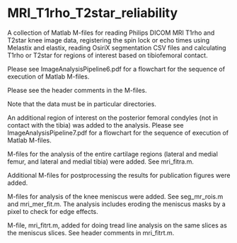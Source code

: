 # MRI_T1rho_T2star_reliability
A collection of Matlab M-files for reading Philips DICOM MRI T1rho and T2star knee image data, registering the spin lock or echo times using Melastix and elastix, reading OsiriX segmentation CSV files and calculating T1rho or T2star for regions of interest based on tibiofemoral contact.

Please see ImageAnalysisPipeline6.pdf for a flowchart for the sequence of execution of Matlab M-files.

Please see the header comments in the M-files.

Note that the data must be in particular directories.

An additional region of interest on the posterior femoral condyles (not in contact with the tibia) was added to the analysis.  Please see ImageAnalysisPipeline7.pdf for a flowchart for the sequence of execution of Matlab M-files.

M-files for the analysis of the entire cartilage regions (lateral and medial femur, and lateral and medial tibia) were added.  See mri_fitra.m.

Additional M-files for postprocessing the results for publication figures were added.

M-files for analysis of the knee meniscus were added.  See seg_mr_rois.m and mri_mer_fit.m.  The analysis includes eroding the meniscus masks by a pixel to check for edge effects.

M-file, mri_fitrt.m, added for doing tread line analysis on the same slices as the meniscus slices.  See header comments in mri_fitrt.m.
